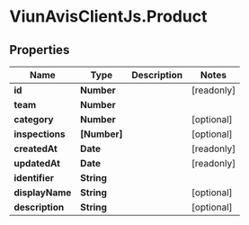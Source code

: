 # ViunAvisClientJs.Product

## Properties

Name | Type | Description | Notes
------------ | ------------- | ------------- | -------------
**id** | **Number** |  | [readonly] 
**team** | **Number** |  | 
**category** | **Number** |  | [optional] 
**inspections** | **[Number]** |  | [optional] 
**createdAt** | **Date** |  | [readonly] 
**updatedAt** | **Date** |  | [readonly] 
**identifier** | **String** |  | 
**displayName** | **String** |  | [optional] 
**description** | **String** |  | [optional] 


